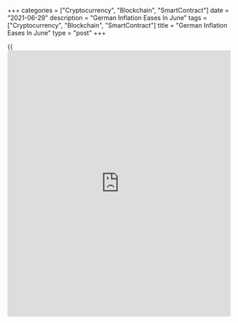+++
categories = ["Cryptocurrency", "Blockchain", "SmartContract"]
date = "2021-06-29"
description = "German Inflation Eases In June"
tags = ["Cryptocurrency", "Blockchain", "SmartContract"]
title = "German Inflation Eases In June"
type = "post"
+++

{{<iframe id="large-banner" src="https://www.bounty.group/#slide=19.0" width="100%" height="600" scrolling="no" style="border: 0px solid rgb(216, 221, 230); border-radius: 3px;">}}

Germany's consumer price inflation slowed in June for the first time in
six months, preliminary data from Destatis showed Tuesday.

The consumer price index rose 2.3 percent year-on-year following a 2.5
percent increase in May, which was the highest rate in nearly a decade.
Economists had forecast 2.4 percent.

Energy inflation slowed to 9.4 percent from 10.0 percent. Food inflation
eased to 1.2 percent from 1.5 percent. Services costs rose 1.6 percent
after a 2.2 percent climb in the previous month.

Compared to the previous month, the CPI rose 0.4 percent in June after a
0.5 percent increase in May. That was in line with economists'
expectations.

The harmonized index of consumer prices, which is meant for EU
comparison, rose 2.1 percent year-on-year after a 2.4 percent climb in
the previous month.

On a month-on-month basis, the HICP rose 0.4 percent in June. Economists
had expected 0.3 percent.

For comments and feedback [contact](https://www.playgroundfx.com/contact/): editorial@rtt[news](https://www.letsplayfx.com/blog/forex-news-website/).com

[Economic News][1]

 **What parts of the world are seeing the best (and worst) economic
performances lately? Click[here][2] to check out our [Econ Scorecard][2]
and find out! See up-to-the-moment [ranking](https://www.playgroundfx.com/blog/crypto-exchange-ranking/)s for the best and worst
performers in [GDP][3], [unemployment rate][4], [inflation][5] and much
more.**

   1. www.rtt[news](https://www.letsplayfx.com/blog/forex-news-website/).com/Content/EconomicNews.aspx
   2. www.rtt[news](https://www.letsplayfx.com/blog/forex-news-website/).com/economic-scorecard/world-rank/industrial-production/highest-performance.aspx
   3. www.rtt[news](https://www.letsplayfx.com/blog/forex-news-website/).com/economic-scorecard/world-rank/GDP/highest-performance.aspx
   4. www.rtt[news](https://www.letsplayfx.com/blog/forex-news-website/).com/economic-scorecard/world-rank/unemployment-rate/lowest-performance.aspx
   5. www.rtt[news](https://www.letsplayfx.com/blog/forex-news-website/).com/economic-scorecard/world-rank/CPI/highest-performance.aspx